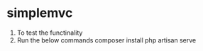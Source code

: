 # simplemvc

1. To test the functinality
2. Run the below commands
     composer install
     php artisan serve

     